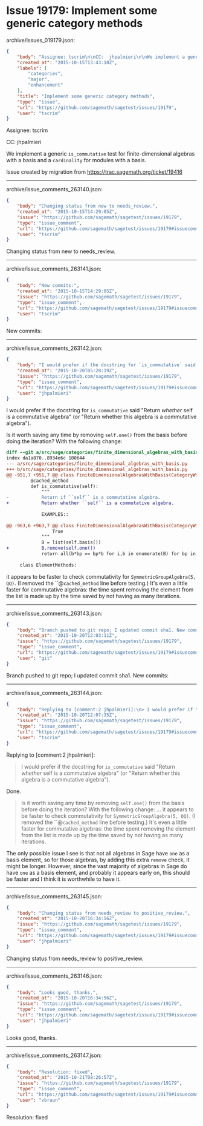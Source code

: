 # Issue 19179: Implement some generic category methods

archive/issues_019179.json:
```json
{
    "body": "Assignee: tscrim\n\nCC:  jhpalmieri\n\nWe implement a generic `is_commutative` test for finite-dimensional algebras with a basis and a `cardinality` for modules with a basis.\n\nIssue created by migration from https://trac.sagemath.org/ticket/19416\n\n",
    "created_at": "2015-10-15T13:43:10Z",
    "labels": [
        "categories",
        "major",
        "enhancement"
    ],
    "title": "Implement some generic category methods",
    "type": "issue",
    "url": "https://github.com/sagemath/sagetest/issues/19179",
    "user": "tscrim"
}
```
Assignee: tscrim

CC:  jhpalmieri

We implement a generic `is_commutative` test for finite-dimensional algebras with a basis and a `cardinality` for modules with a basis.

Issue created by migration from https://trac.sagemath.org/ticket/19416





---

archive/issue_comments_263140.json:
```json
{
    "body": "Changing status from new to needs_review.",
    "created_at": "2015-10-15T14:29:05Z",
    "issue": "https://github.com/sagemath/sagetest/issues/19179",
    "type": "issue_comment",
    "url": "https://github.com/sagemath/sagetest/issues/19179#issuecomment-263140",
    "user": "tscrim"
}
```

Changing status from new to needs_review.



---

archive/issue_comments_263141.json:
```json
{
    "body": "New commits:",
    "created_at": "2015-10-15T14:29:05Z",
    "issue": "https://github.com/sagemath/sagetest/issues/19179",
    "type": "issue_comment",
    "url": "https://github.com/sagemath/sagetest/issues/19179#issuecomment-263141",
    "user": "tscrim"
}
```

New commits:



---

archive/issue_comments_263142.json:
```json
{
    "body": "I would prefer if the docstring for `is_commutative` said \"Return *whether* self is a commutative algebra\" (or \"Return whether this algebra is a commutative algebra\").\n\nIs it worth saving any time by removing `self.one()` from the basis before doing the iteration? With the following change:\n\n```diff\ndiff --git a/src/sage/categories/finite_dimensional_algebras_with_basis.py b/src/sage/categories/finite_dimensional_algebras_with_basis.py\nindex da1a870..8934e6c 100644\n--- a/src/sage/categories/finite_dimensional_algebras_with_basis.py\n+++ b/src/sage/categories/finite_dimensional_algebras_with_basis.py\n@@ -951,7 +951,7 @@ class FiniteDimensionalAlgebrasWithBasis(CategoryWithAxiom_over_base_ring):\n         @cached_method\n         def is_commutative(self):\n             \"\"\"\n-            Return if ``self`` is a commutative algebra.\n+            Return whether ``self`` is a commutative algebra.\n \n             EXAMPLES::\n \n@@ -963,6 +963,7 @@ class FiniteDimensionalAlgebrasWithBasis(CategoryWithAxiom_over_base_ring):\n                 True\n             \"\"\"\n             B = list(self.basis())\n+            B.remove(self.one())\n             return all(b*bp == bp*b for i,b in enumerate(B) for bp in B[i+1:])\n \n     class ElementMethods:\n```\n\nit appears to be faster to check commutativity for `SymmetricGroupAlgebra(5, QQ)`. (I removed the ``@`cached_method` line before testing.) It's even a little faster for commutative algebras: the time spent removing the element from the list is made up by the time saved by not having as many iterations.",
    "created_at": "2015-10-20T05:28:19Z",
    "issue": "https://github.com/sagemath/sagetest/issues/19179",
    "type": "issue_comment",
    "url": "https://github.com/sagemath/sagetest/issues/19179#issuecomment-263142",
    "user": "jhpalmieri"
}
```

I would prefer if the docstring for `is_commutative` said "Return *whether* self is a commutative algebra" (or "Return whether this algebra is a commutative algebra").

Is it worth saving any time by removing `self.one()` from the basis before doing the iteration? With the following change:

```diff
diff --git a/src/sage/categories/finite_dimensional_algebras_with_basis.py b/src/sage/categories/finite_dimensional_algebras_with_basis.py
index da1a870..8934e6c 100644
--- a/src/sage/categories/finite_dimensional_algebras_with_basis.py
+++ b/src/sage/categories/finite_dimensional_algebras_with_basis.py
@@ -951,7 +951,7 @@ class FiniteDimensionalAlgebrasWithBasis(CategoryWithAxiom_over_base_ring):
         @cached_method
         def is_commutative(self):
             """
-            Return if ``self`` is a commutative algebra.
+            Return whether ``self`` is a commutative algebra.
 
             EXAMPLES::
 
@@ -963,6 +963,7 @@ class FiniteDimensionalAlgebrasWithBasis(CategoryWithAxiom_over_base_ring):
                 True
             """
             B = list(self.basis())
+            B.remove(self.one())
             return all(b*bp == bp*b for i,b in enumerate(B) for bp in B[i+1:])
 
     class ElementMethods:
```

it appears to be faster to check commutativity for `SymmetricGroupAlgebra(5, QQ)`. (I removed the ``@`cached_method` line before testing.) It's even a little faster for commutative algebras: the time spent removing the element from the list is made up by the time saved by not having as many iterations.



---

archive/issue_comments_263143.json:
```json
{
    "body": "Branch pushed to git repo; I updated commit sha1. New commits:",
    "created_at": "2015-10-20T12:03:11Z",
    "issue": "https://github.com/sagemath/sagetest/issues/19179",
    "type": "issue_comment",
    "url": "https://github.com/sagemath/sagetest/issues/19179#issuecomment-263143",
    "user": "git"
}
```

Branch pushed to git repo; I updated commit sha1. New commits:



---

archive/issue_comments_263144.json:
```json
{
    "body": "Replying to [comment:2 jhpalmieri]:\n> I would prefer if the docstring for `is_commutative` said \"Return *whether* self is a commutative algebra\" (or \"Return whether this algebra is a commutative algebra\").\n\nDone.\n\n> Is it worth saving any time by removing `self.one()` from the basis before doing the iteration? With the following change:\n> ...\n> it appears to be faster to check commutativity for `SymmetricGroupAlgebra(5, QQ)`. (I removed the ``@`cached_method` line before testing.) It's even a little faster for commutative algebras: the time spent removing the element from the list is made up by the time saved by not having as many iterations.\n\nThe only possible issue I see is that not all algebras in Sage have `one` as a basis element, so for those algebras, by adding this extra `remove` check, it might be longer. However, since the vast majority of algebras in Sage do have `one` as a basis element, and probably it appears early on, this should be faster and I think it is worthwhile to have it.",
    "created_at": "2015-10-20T12:07:35Z",
    "issue": "https://github.com/sagemath/sagetest/issues/19179",
    "type": "issue_comment",
    "url": "https://github.com/sagemath/sagetest/issues/19179#issuecomment-263144",
    "user": "tscrim"
}
```

Replying to [comment:2 jhpalmieri]:
> I would prefer if the docstring for `is_commutative` said "Return *whether* self is a commutative algebra" (or "Return whether this algebra is a commutative algebra").

Done.

> Is it worth saving any time by removing `self.one()` from the basis before doing the iteration? With the following change:
> ...
> it appears to be faster to check commutativity for `SymmetricGroupAlgebra(5, QQ)`. (I removed the ``@`cached_method` line before testing.) It's even a little faster for commutative algebras: the time spent removing the element from the list is made up by the time saved by not having as many iterations.

The only possible issue I see is that not all algebras in Sage have `one` as a basis element, so for those algebras, by adding this extra `remove` check, it might be longer. However, since the vast majority of algebras in Sage do have `one` as a basis element, and probably it appears early on, this should be faster and I think it is worthwhile to have it.



---

archive/issue_comments_263145.json:
```json
{
    "body": "Changing status from needs_review to positive_review.",
    "created_at": "2015-10-20T16:34:56Z",
    "issue": "https://github.com/sagemath/sagetest/issues/19179",
    "type": "issue_comment",
    "url": "https://github.com/sagemath/sagetest/issues/19179#issuecomment-263145",
    "user": "jhpalmieri"
}
```

Changing status from needs_review to positive_review.



---

archive/issue_comments_263146.json:
```json
{
    "body": "Looks good, thanks.",
    "created_at": "2015-10-20T16:34:56Z",
    "issue": "https://github.com/sagemath/sagetest/issues/19179",
    "type": "issue_comment",
    "url": "https://github.com/sagemath/sagetest/issues/19179#issuecomment-263146",
    "user": "jhpalmieri"
}
```

Looks good, thanks.



---

archive/issue_comments_263147.json:
```json
{
    "body": "Resolution: fixed",
    "created_at": "2015-10-21T08:26:57Z",
    "issue": "https://github.com/sagemath/sagetest/issues/19179",
    "type": "issue_comment",
    "url": "https://github.com/sagemath/sagetest/issues/19179#issuecomment-263147",
    "user": "vbraun"
}
```

Resolution: fixed
